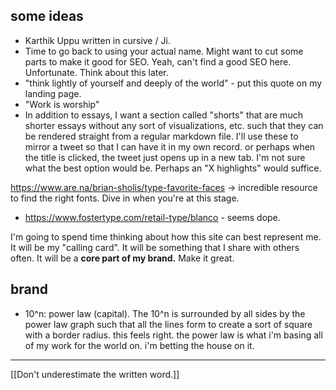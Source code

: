 ## some ideas
- Karthik Uppu written in cursive / Ji. 
- Time to go back to using your actual name. Might want to cut some parts to make it good for SEO. Yeah, can't find a good SEO here. Unfortunate. Think about this later.
- "think lightly of yourself and deeply of the world" - put this quote on my landing page.
- "Work is worship"
- In addition to essays, I want a section called "shorts" that are much shorter essays without any sort of visualizations, etc. such that they can be rendered straight from a regular markdown file. I'll use these to mirror a tweet so that I can have it in my own record. or perhaps when the title is clicked, the tweet just opens up in a new tab. I'm not sure what the best option would be. Perhaps an "X highlights" would suffice.

https://www.are.na/brian-sholis/type-favorite-faces -> incredible resource to find the right fonts. Dive in when you're at this stage.
- https://www.fostertype.com/retail-type/blanco - seems dope.

I'm going to spend time thinking about how this site can best represent me. It will be my "calling card". It will be something that I share with others often. It will be a **core part of my brand.** Make it great.
## brand
- 10^n: power law (capital). The 10^n is surrounded by all sides by the power law graph such that all the lines form to create a sort of square with a border radius. this feels right. the power law is what i'm basing all of my work for the world on. i'm betting the house on it.

---

[[Don't underestimate the written word.]]